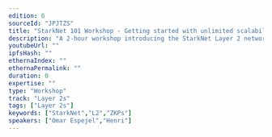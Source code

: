 ```yaml
---
edition: 6
sourceId: "JPJTZS"
title: "StarkNet 101 Workshop - Getting started with unlimited scalability"
description: "A 2-hour workshop introducing the StarkNet Layer 2 network, how it works, and why it provides scalability to the Ethereum ecosystem. For this, participants will learn how to harness the power of the Cairo programming language and write their first semi-complex smart contract."
youtubeUrl: ""
ipfsHash: ""
ethernaIndex: ""
ethernaPermalink: ""
duration: 0
expertise: ""
type: "Workshop"
track: "Layer 2s"
tags: ["Layer 2s"]
keywords: ["StarkNet","L2","ZKPs"]
speakers: ["Omar Espejel","Henri"]
---
```

